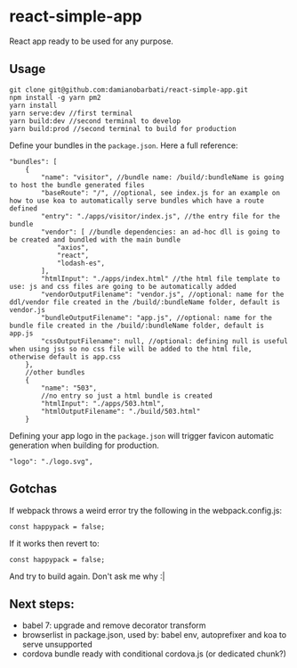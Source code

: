 # react-simple-app

React app ready to be used for any purpose.

## Usage
```
git clone git@github.com:damianobarbati/react-simple-app.git
npm install -g yarn pm2
yarn install
yarn serve:dev //first terminal
yarn build:dev //second terminal to develop
yarn build:prod //second terminal to build for production
```

Define your bundles in the `package.json`.
Here a full reference:
```
"bundles": [
    {
        "name": "visitor", //bundle name: /build/:bundleName is going to host the bundle generated files
        "baseRoute": "/", //optional, see index.js for an example on how to use koa to automatically serve bundles which have a route defined
        "entry": "./apps/visitor/index.js", //the entry file for the bundle
        "vendor": [ //bundle dependencies: an ad-hoc dll is going to be created and bundled with the main bundle
            "axios",
            "react",
            "lodash-es",
        ],
        "htmlInput": "./apps/index.html" //the html file template to use: js and css files are going to be automatically added
        "vendorOutputFilename": "vendor.js", //optional: name for the ddl/vendor file created in the /build/:bundleName folder, default is vendor.js
        "bundleOutputFilename": "app.js", //optional: name for the bundle file created in the /build/:bundleName folder, default is app.js
        "cssOutputFilename": null, //optional: defining null is useful when using jss so no css file will be added to the html file, otherwise default is app.css
    },
    //other bundles
    {
        "name": "503",
        //no entry so just a html bundle is created
        "htmlInput": "./apps/503.html",
        "htmlOutputFilename": "./build/503.html"
    }
```

Defining your app logo in the `package.json` will trigger favicon automatic generation when building for production.
```
"logo": "./logo.svg",
```

## Gotchas
If webpack throws a weird error try the following in the webpack.config.js:
```
const happypack = false;
```
If it works then revert to:
```
const happypack = false;
```
And try to build again.
Don't ask me why :|

## Next steps:
- babel 7: upgrade and remove decorator transform
- browserlist in package.json, used by: babel env, autoprefixer and koa to serve unsupported
- cordova bundle ready with conditional cordova.js (or dedicated chunk?)